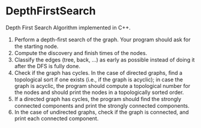 DepthFirstSearch
================

Depth First Search Algorithm implemented in C++.

1. Perform a depth-ﬁrst search of the graph. Your program should ask for the starting node.
2. Compute the discovery and ﬁnish times of the nodes.
3. Classify the edges (tree, back, ...) as early as possible instead of doing it after the DFS is fully done.
4. Check if the graph has cycles. In the case of directed graphs, ﬁnd a topological sort if one exists (i.e.,
if the graph is acyclic); in case the graph is acyclic, the program should compute a topological number
for the nodes and should print the nodes in a topologically sorted order.
5. If a directed graph has cycles, the program should ﬁnd the strongly connected components and print
the strongly connected components.
6. In the case of undirected graphs, check if the graph is connected, and print each connected component.
